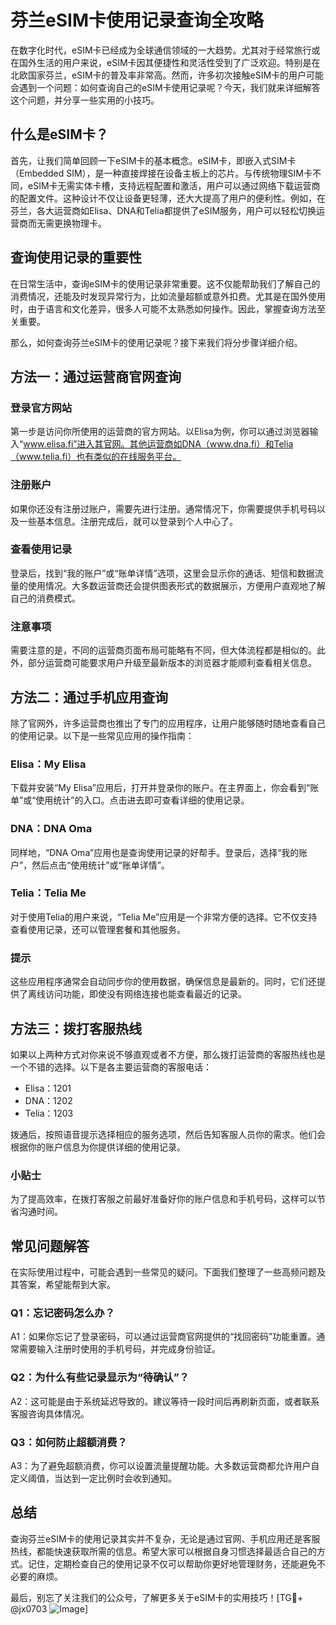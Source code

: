 # 芬兰eSIM卡使用记录查询全攻略

在数字化时代，eSIM卡已经成为全球通信领域的一大趋势。尤其对于经常旅行或在国外生活的用户来说，eSIM卡因其便捷性和灵活性受到了广泛欢迎。特别是在北欧国家芬兰，eSIM卡的普及率非常高。然而，许多初次接触eSIM卡的用户可能会遇到一个问题：如何查询自己的eSIM卡使用记录呢？今天，我们就来详细解答这个问题，并分享一些实用的小技巧。

## 什么是eSIM卡？

首先，让我们简单回顾一下eSIM卡的基本概念。eSIM卡，即嵌入式SIM卡（Embedded SIM），是一种直接焊接在设备主板上的芯片。与传统物理SIM卡不同，eSIM卡无需实体卡槽，支持远程配置和激活，用户可以通过网络下载运营商的配置文件。这种设计不仅让设备更轻薄，还大大提高了用户的便利性。例如，在芬兰，各大运营商如Elisa、DNA和Telia都提供了eSIM服务，用户可以轻松切换运营商而无需更换物理卡。

## 查询使用记录的重要性

在日常生活中，查询eSIM卡的使用记录非常重要。这不仅能帮助我们了解自己的消费情况，还能及时发现异常行为，比如流量超额或意外扣费。尤其是在国外使用时，由于语言和文化差异，很多人可能不太熟悉如何操作。因此，掌握查询方法至关重要。

那么，如何查询芬兰eSIM卡的使用记录呢？接下来我们将分步骤详细介绍。

## 方法一：通过运营商官网查询

### 登录官方网站
第一步是访问你所使用的运营商的官方网站。以Elisa为例，你可以通过浏览器输入“www.elisa.fi”进入其官网。其他运营商如DNA（www.dna.fi）和Telia（www.telia.fi）也有类似的在线服务平台。

### 注册账户
如果你还没有注册过账户，需要先进行注册。通常情况下，你需要提供手机号码以及一些基本信息。注册完成后，就可以登录到个人中心了。

### 查看使用记录
登录后，找到“我的账户”或“账单详情”选项，这里会显示你的通话、短信和数据流量的使用情况。大多数运营商还会提供图表形式的数据展示，方便用户直观地了解自己的消费模式。

### 注意事项
需要注意的是，不同的运营商页面布局可能略有不同，但大体流程都是相似的。此外，部分运营商可能要求用户升级至最新版本的浏览器才能顺利查看相关信息。

## 方法二：通过手机应用查询

除了官网外，许多运营商也推出了专门的应用程序，让用户能够随时随地查看自己的使用记录。以下是一些常见应用的操作指南：

### Elisa：My Elisa
下载并安装“My Elisa”应用后，打开并登录你的账户。在主界面上，你会看到“账单”或“使用统计”的入口。点击进去即可查看详细的使用记录。

### DNA：DNA Oma
同样地，“DNA Oma”应用也是查询使用记录的好帮手。登录后，选择“我的账户”，然后点击“使用统计”或“账单详情”。

### Telia：Telia Me
对于使用Telia的用户来说，“Telia Me”应用是一个非常方便的选择。它不仅支持查看使用记录，还可以管理套餐和其他服务。

### 提示
这些应用程序通常会自动同步你的使用数据，确保信息是最新的。同时，它们还提供了离线访问功能，即使没有网络连接也能查看最近的记录。

## 方法三：拨打客服热线

如果以上两种方式对你来说不够直观或者不方便，那么拨打运营商的客服热线也是一个不错的选择。以下是各主要运营商的客服电话：

- Elisa：1201
- DNA：1202
- Telia：1203

拨通后，按照语音提示选择相应的服务选项，然后告知客服人员你的需求。他们会根据你的账户信息为你提供详细的使用记录。

### 小贴士
为了提高效率，在拨打客服之前最好准备好你的账户信息和手机号码，这样可以节省沟通时间。

## 常见问题解答

在实际使用过程中，可能会遇到一些常见的疑问。下面我们整理了一些高频问题及其答案，希望能帮到大家。

### Q1：忘记密码怎么办？
A1：如果你忘记了登录密码，可以通过运营商官网提供的“找回密码”功能重置。通常需要输入注册时使用的手机号码，并完成身份验证。

### Q2：为什么有些记录显示为“待确认”？
A2：这可能是由于系统延迟导致的。建议等待一段时间后再刷新页面，或者联系客服咨询具体情况。

### Q3：如何防止超额消费？
A3：为了避免超额消费，你可以设置流量提醒功能。大多数运营商都允许用户自定义阈值，当达到一定比例时会收到通知。

## 总结

查询芬兰eSIM卡的使用记录其实并不复杂，无论是通过官网、手机应用还是客服热线，都能快速获取所需的信息。希望大家可以根据自身习惯选择最适合自己的方式。记住，定期检查自己的使用记录不仅可以帮助你更好地管理财务，还能避免不必要的麻烦。

最后，别忘了关注我们的公众号，了解更多关于eSIM卡的实用技巧！[TG💪+ @jx0703 ![Image](https://github.com/user-attachments/assets/dbca1d08-cadb-493c-b0ec-ad6f7a83f270)]